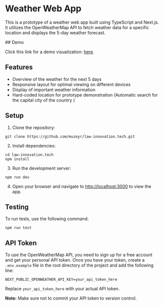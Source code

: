 # Weather Web App

This is a prototype of a weather web app built using TypeScript and Next.js. It utilizes the OpenWeatherMap API to fetch weather data for a specific location and displays the 5-day weather forecast.

## Demo

Click this link for a demo visualization: [here](https://law-innovation-tech-5zlswj3z1-muzeyr1.vercel.app/).

## Features

- Overview of the weather for the next 5 days
- Responsive layout for optimal viewing on different devices
- Display of important weather information
- Hard-coded location for prototype demonstration (Automatic search for the capital city of the country
  )

## Setup

1. Clone the repository:

```
git clone https://github.com/muzeyr/law-innovation.tech.git
```

2. Install dependencies:

```
cd law-innovation.tech
npm install
```

3. Run the development server:

```
npm run dev
```

4. Open your browser and navigate to [http://localhost:3000](http://localhost:3000) to view the app.

## Testing

To run tests, use the following command:

```
npm run test
```

## API Token

To use the OpenWeatherMap API, you need to sign up for a free account and get your personal API token. Once you have your token, create a `.env.example` file in the root directory of the project and add the following line:

```
NEXT_PUBLIC_OPENWEATHER_API_KEY=your_api_token_here
```

Replace `your_api_token_here` with your actual API token.

**Note:** Make sure not to commit your API token to version control.
